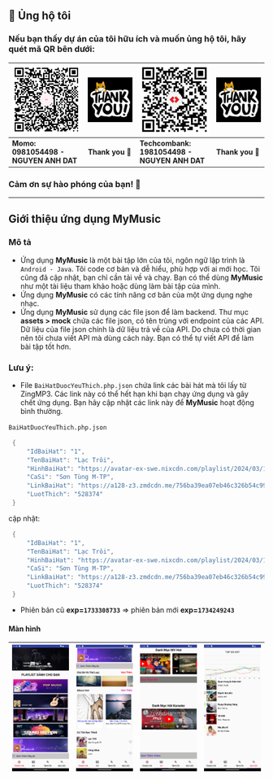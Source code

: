 
## 💝 Ủng hộ tôi

### Nếu bạn thấy dự án của tôi hữu ích và muốn ủng hộ tôi, hãy quét mã QR bên dưới:

| ![QR Code for MoMo](./img_github_momo_donate.png)                                                                             | ![Thank you](./img_thank_you.gif) | ![QR Code for Bank](./img_github_tech_donate.png) | ![Thank you](./img_thank_you.gif) |
|-------------------------------------------------------------------------------------------------------------------------------|-----------------------------------|---------------------------------------------------|-----------------------------------|
| **Momo:&nbsp;&nbsp;&nbsp;&nbsp;&nbsp;&nbsp;&nbsp;&nbsp;&nbsp;&nbsp;&nbsp;&nbsp;&nbsp;&nbsp;<br/>0981054498 - NGUYEN ANH DAT** | **Thank you 🙌**                  | **Techcombank:<br/>1981054498 - NGUYEN ANH DAT**  | **Thank you 🙌**                  |

### Cảm ơn sự hào phóng của bạn! 🙌

---

## Giới thiệu ứng dụng MyMusic

### Mô tả

- Ứng dụng **MyMusic** là một bài tập lớn của tôi, ngôn ngữ lập trình là `Android - Java`. Tôi code cơ bản và dễ hiểu, phù hợp với ai mới học. Tôi cũng đã cập nhật, bạn chỉ cần tải về và chạy. Bạn có thể dùng **MyMusic** như một tài liệu tham khảo hoặc dùng làm bài tập của mình.
- Ứng dụng **MyMusic** có các tính năng cơ bản của một ứng dụng nghe nhạc.
- Ứng dụng **MyMusic** sử dụng các file json để làm backend. Thư mục **assets > mock** chứa các file json, có tên trùng với endpoint của các API. Dữ liệu của file json chính là dữ liệu trả về của API. Do chưa có thời gian nên tôi chưa viết API mà dùng cách này. Bạn có thể tự viết API để làm bài tập tốt hơn.

### Lưu ý:

- File `BaiHatDuocYeuThich.php.json` chứa link các bài hát mà tôi lấy từ ZingMP3. Các link này có thể hết hạn khi bạn chạy ứng dụng và gây chết ứng dụng. Bạn hãy cập nhật các link này để **MyMusic** hoạt động bình thường.

`BaiHatDuocYeuThich.php.json`
   ```java
    {
        "IdBaiHat": "1",
        "TenBaiHat": "Lạc Trôi",
        "HinhBaiHat": "https://avatar-ex-swe.nixcdn.com/playlist/2024/03/15/5/7/0/4/1710500795311_500.jpg",
        "CaSi": "Sơn Tùng M-TP",
        "LinkBaiHat": "https://a128-z3.zmdcdn.me/756ba39ea07eb46c326b54c999668a94?authen=exp=1733308733~acl=/756ba39ea07eb46c326b54c999668a94*~hmac=c3a85d8fbffd94f2e89738e00043cc06&fs=MHx3ZWJWNXwxMDMdUngNTmUsICdUngMjIxLjI3&filename=Lạc%20Trôi%20-%20Sơn%20Tùng%20M-TP.mp3",
        "LuotThich": "528374"
    }
   ```
cập nhật:
   ```java
    {
        "IdBaiHat": "1",
        "TenBaiHat": "Lạc Trôi",
        "HinhBaiHat": "https://avatar-ex-swe.nixcdn.com/playlist/2024/03/15/5/7/0/4/1710500795311_500.jpg",
        "CaSi": "Sơn Tùng M-TP",
        "LinkBaiHat": "https://a128-z3.zmdcdn.me/756ba39ea07eb46c326b54c999668a94?authen=exp=1734249243~acl=/756ba39ea07eb46c326b54c999668a94*~hmac=2af654fafb6c29c8580365256838ea8e&fs=MHx3ZWJWNXwxMDMdUngNTmUsICdUngMjIxLjI3&filename=Lạc%20Trôi%20-%20Sơn%20Tùng%20M-TP.mp3",
        "LuotThich": "528374"
    }
   ```
- Phiên bản cũ **exp=`1733308733`** => phiên bản mới **exp=`1734249243`**

#### Màn hình

| ![](./Screenshot_1734064259.png) | ![](./Screenshot_1734064293.png) | ![](./Screenshot_1734064314.png) | ![](./Screenshot_1734064319.png) | 
|----------------------------------|----------------------------------|----------------------------------|----------------------------------|
